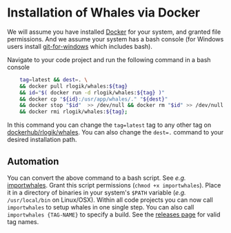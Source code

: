# Installation of Whales via Docker #

We will assume you have installed [Docker](https://www.docker.com/products/docker-desktop) for your system, and granted file permissions.
And we assume your system has a bash console (for Windows users install [git-for-windows](https://gitforwindows.org) which includes bash).

Navigate to your code project and run the following command
in a bash console

```bash
    tag=latest && dest=. \
    && docker pull rlogik/whales:${tag}                                \
    && id="$( docker run -d rlogik/whales:${tag} )"                    \
    && docker cp "${id}:/usr/app/whales/." "${dest}"                   \
    && docker stop "$id"  >> /dev/null && docker rm "$id" >> /dev/null \
    && docker rmi rlogik/whales:${tag};
```

In this command you can change the `tag=latest` tag to any other tag on
[dockerhub/rlogik/whales](https://hub.docker.com/r/rlogik/whales/tags).
You can also change the `dest=.` command to your desired installation path.

## Automation ##

You can convert the above command to a bash script.
See _e.g._ [importwhales](importwhales).
Grant this script permissions (`chmod +x importwhales`).
Place it in a directory of binaries in your system's `$PATH` variable (_e.g._ `/usr/local/bin` on Linux/OSX).
Within all code projects you can now call `importwhales` to setup whales in one single step.
You can also call `importwhales {TAG-NAME}` to specify a build.
See the [releases page](https://github.com/RLogik/whales/releases)
for valid tag names.
